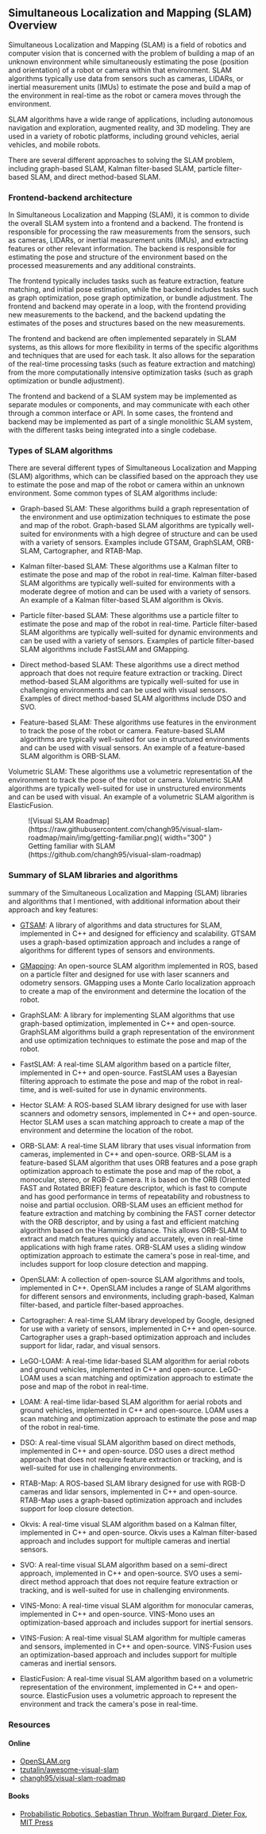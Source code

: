## Simultaneous Localization and Mapping (SLAM) Overview

Simultaneous Localization and Mapping (SLAM) is a field of robotics and computer vision that is concerned with the problem of building a map of an unknown environment while simultaneously estimating the pose (position and orientation) of a robot or camera within that environment. SLAM algorithms typically use data from sensors such as cameras, LIDARs, or inertial measurement units (IMUs) to estimate the pose and build a map of the environment in real-time as the robot or camera moves through the environment.

SLAM algorithms have a wide range of applications, including autonomous navigation and exploration, augmented reality, and 3D modeling. They are used in a variety of robotic platforms, including ground vehicles, aerial vehicles, and mobile robots.

There are several different approaches to solving the SLAM problem, including graph-based SLAM, Kalman filter-based SLAM, particle filter-based SLAM, and direct method-based SLAM.

### Frontend-backend architecture

In Simultaneous Localization and Mapping (SLAM), it is common to divide the overall SLAM system into a frontend and a backend. The frontend is responsible for processing the raw measurements from the sensors, such as cameras, LIDARs, or inertial measurement units (IMUs), and extracting features or other relevant information. The backend is responsible for estimating the pose and structure of the environment based on the processed measurements and any additional constraints.

The frontend typically includes tasks such as feature extraction, feature matching, and initial pose estimation, while the backend includes tasks such as graph optimization, pose graph optimization, or bundle adjustment. The frontend and backend may operate in a loop, with the frontend providing new measurements to the backend, and the backend updating the estimates of the poses and structures based on the new measurements.

The frontend and backend are often implemented separately in SLAM systems, as this allows for more flexibility in terms of the specific algorithms and techniques that are used for each task. It also allows for the separation of the real-time processing tasks (such as feature extraction and matching) from the more computationally intensive optimization tasks (such as graph optimization or bundle adjustment).

The frontend and backend of a SLAM system may be implemented as separate modules or components, and may communicate with each other through a common interface or API. In some cases, the frontend and backend may be implemented as part of a single monolithic SLAM system, with the different tasks being integrated into a single codebase.

### Types of SLAM algorithms


There are several different types of Simultaneous Localization and Mapping (SLAM) algorithms, which can be classified based on the approach they use to estimate the pose and map of the robot or camera within an unknown environment. Some common types of SLAM algorithms include:

- Graph-based SLAM: These algorithms build a graph representation of the environment and use optimization techniques to estimate the pose and map of the robot. Graph-based SLAM algorithms are typically well-suited for environments with a high degree of structure and can be used with a variety of sensors. Examples include GTSAM, GraphSLAM, ORB-SLAM, Cartographer, and RTAB-Map.

- Kalman filter-based SLAM: These algorithms use a Kalman filter to estimate the pose and map of the robot in real-time. Kalman filter-based SLAM algorithms are typically well-suited for environments with a moderate degree of motion and can be used with a variety of sensors. An example of a Kalman filter-based SLAM algorithm is Okvis.

- Particle filter-based SLAM: These algorithms use a particle filter to estimate the pose and map of the robot in real-time. Particle filter-based SLAM algorithms are typically well-suited for dynamic environments and can be used with a variety of sensors. Examples of particle filter-based SLAM algorithms include FastSLAM and GMapping.

- Direct method-based SLAM: These algorithms use a direct method approach that does not require feature extraction or tracking. Direct method-based SLAM algorithms are typically well-suited for use in challenging environments and can be used with visual sensors. Examples of direct method-based SLAM algorithms include DSO and SVO.

- Feature-based SLAM: These algorithms use features in the environment to track the pose of the robot or camera. Feature-based SLAM algorithms are typically well-suited for use in structured environments and can be used with visual sensors. An example of a feature-based SLAM algorithm is ORB-SLAM.

Volumetric SLAM: These algorithms use a volumetric representation of the environment to track the pose of the robot or camera. Volumetric SLAM algorithms are typically well-suited for use in unstructured environments and can be used with visual. An example of a volumetric SLAM algorithm is ElasticFusion.

<figure markdown>
  ![Visual SLAM Roadmap](https://raw.githubusercontent.com/changh95/visual-slam-roadmap/main/img/getting-familiar.png){ width="300" }
  <figcaption markdown>Getting familiar with SLAM (https://github.com/changh95/visual-slam-roadmap)</figcaption>
  
</figure>

### Summary of SLAM libraries and algorithms

summary of the Simultaneous Localization and Mapping (SLAM) libraries and algorithms that I mentioned, with additional information about their approach and key features:

- [GTSAM](https://gtsam.org/): A library of algorithms and data structures for SLAM, implemented in C++ and designed for efficiency and scalability. GTSAM uses a graph-based optimization approach and includes a range of algorithms for different types of sensors and environments.

- [GMapping](https://openslam-org.github.io/gmapping.html): An open-source SLAM algorithm implemented in ROS, based on a particle filter and designed for use with laser scanners and odometry sensors. GMapping uses a Monte Carlo localization approach to create a map of the environment and determine the location of the robot.

- GraphSLAM: A library for implementing SLAM algorithms that use graph-based optimization, implemented in C++ and open-source. GraphSLAM algorithms build a graph representation of the environment and use optimization techniques to estimate the pose and map of the robot.

- FastSLAM: A real-time SLAM algorithm based on a particle filter, implemented in C++ and open-source. FastSLAM uses a Bayesian filtering approach to estimate the pose and map of the robot in real-time, and is well-suited for use in dynamic environments.

- Hector SLAM: A ROS-based SLAM library designed for use with laser scanners and odometry sensors, implemented in C++ and open-source. Hector SLAM uses a scan matching approach to create a map of the environment and determine the location of the robot.

- ORB-SLAM: A real-time SLAM library that uses visual information from cameras, implemented in C++ and open-source. ORB-SLAM is a feature-based SLAM algorithm that uses ORB features and a pose graph optimization approach to estimate the pose and map of the robot, a monocular, stereo, or RGB-D camera. It is based on the ORB (Oriented FAST and Rotated BRIEF) feature descriptor, which is fast to compute and has good performance in terms of repeatability and robustness to noise and partial occlusion. ORB-SLAM uses an efficient method for feature extraction and matching by combining the FAST corner detector with the ORB descriptor, and by using a fast and efficient matching algorithm based on the Hamming distance. This allows ORB-SLAM to extract and match features quickly and accurately, even in real-time applications with high frame rates. ORB-SLAM uses a sliding window optimization approach to estimate the camera's pose in real-time, and includes support for loop closure detection and mapping.

- OpenSLAM: A collection of open-source SLAM algorithms and tools, implemented in C++. OpenSLAM includes a range of SLAM algorithms for different sensors and environments, including graph-based, Kalman filter-based, and particle filter-based approaches.

- Cartographer: A real-time SLAM library developed by Google, designed for use with a variety of sensors, implemented in C++ and open-source. Cartographer uses a graph-based optimization approach and includes support for lidar, radar, and visual sensors.

- LeGO-LOAM: A real-time lidar-based SLAM algorithm for aerial robots and ground vehicles, implemented in C++ and open-source. LeGO-LOAM uses a scan matching and optimization approach to estimate the pose and map of the robot in real-time.

- LOAM: A real-time lidar-based SLAM algorithm for aerial robots and ground vehicles, implemented in C++ and open-source. LOAM uses a scan matching and optimization approach to estimate the pose and map of the robot in real-time.

- DSO: A real-time visual SLAM algorithm based on direct methods, implemented in C++ and open-source. DSO uses a direct method approach that does not require feature extraction or tracking, and is well-suited for use in challenging environments.

- RTAB-Map: A ROS-based SLAM library designed for use with RGB-D cameras and lidar sensors, implemented in C++ and open-source. RTAB-Map uses a graph-based optimization approach and includes support for loop closure detection.

- Okvis: A real-time visual SLAM algorithm based on a Kalman filter, implemented in C++ and open-source. Okvis uses a Kalman filter-based approach and includes support for multiple cameras and inertial sensors.

- SVO: A real-time visual SLAM algorithm based on a semi-direct approach, implemented in C++ and open-source. SVO uses a semi-direct method approach that does not require feature extraction or tracking, and is well-suited for use in challenging environments.

- VINS-Mono: A real-time visual SLAM algorithm for monocular cameras, implemented in C++ and open-source. VINS-Mono uses an optimization-based approach and includes support for inertial sensors.

- VINS-Fusion: A real-time visual SLAM algorithm for multiple cameras and sensors, implemented in C++ and open-source. VINS-Fusion uses an optimization-based approach and includes support for multiple cameras and inertial sensors.

- ElasticFusion: A real-time visual SLAM algorithm based on a volumetric representation of the environment, implemented in C++ and open-source. ElasticFusion uses a volumetric approach to represent the environment and track the camera's pose in real-time.


### Resources

#### Online

- [OpenSLAM.org](https://openslam-org.github.io/)
- [tzutalin/awesome-visual-slam](https://github.com/tzutalin/awesome-visual-slam)
- [changh95/visual-slam-roadmap](https://github.com/changh95/visual-slam-roadmap)

#### Books

- [Probabilistic Robotics, Sebastian Thrun, Wolfram Burgard, Dieter Fox](https://amzn.to/2ZdwgrN), [MIT Press](https://mitpress.mit.edu/books/probabilistic-robotics)

